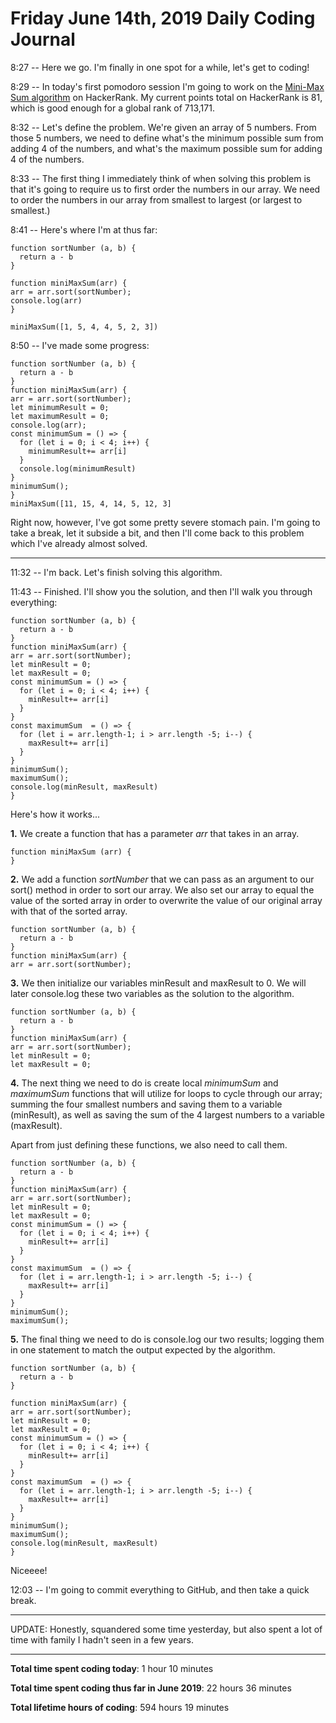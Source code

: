 # Friday June 14th, 2019 Daily Coding Journal

8:27 -- Here we go. I'm finally in one spot for a while, let's get to coding!

8:29 -- In today's first pomodoro session I'm going to work on the [Mini-Max Sum algorithm](https://www.hackerrank.com/challenges/mini-max-sum/problem) on HackerRank. My current points total on HackerRank is 81, which is good enough for a global rank of 713,171.

8:32 -- Let's define the problem. We're given an array of 5 numbers. From those 5 numbers, we need to define what's the minimum possible sum from adding 4 of the numbers, and what's the maximum possible sum for adding 4 of the numbers.

8:33 -- The first thing I immediately think of when solving this problem is that it's going to require us to first order the numbers in our array. We need to order the numbers in our array from smallest to largest (or largest to smallest.)

8:41 -- Here's where I'm at thus far:
```
function sortNumber (a, b) {
  return a - b
}

function miniMaxSum(arr) {
arr = arr.sort(sortNumber);
console.log(arr)
}

miniMaxSum([1, 5, 4, 4, 5, 2, 3])
```

8:50 -- I've made some progress:
```
function sortNumber (a, b) {
  return a - b
}
function miniMaxSum(arr) {
arr = arr.sort(sortNumber);
let minimumResult = 0;
let maximumResult = 0;
console.log(arr);
const minimumSum = () => {
  for (let i = 0; i < 4; i++) {
    minimumResult+= arr[i]
  }
  console.log(minimumResult)
}
minimumSum();
}
miniMaxSum([11, 15, 4, 14, 5, 12, 3]
```
Right now, however, I've got some pretty severe stomach pain. I'm going to take a break, let it subside a bit, and then I'll come back to this problem which I've already almost solved.
___
11:32 -- I'm back. Let's finish solving this algorithm.

11:43 -- Finished. I'll show you the solution, and then I'll walk you through everything:

```
function sortNumber (a, b) {
  return a - b
}
function miniMaxSum(arr) {
arr = arr.sort(sortNumber);
let minResult = 0;
let maxResult = 0;
const minimumSum = () => {
  for (let i = 0; i < 4; i++) {
    minResult+= arr[i]
  }
}
const maximumSum  = () => {
  for (let i = arr.length-1; i > arr.length -5; i--) {
    maxResult+= arr[i]
  }
}
minimumSum();
maximumSum();
console.log(minResult, maxResult)
}
```
Here's how it works...

**1.** We create a function that has a parameter *arr* that takes in an array.
```
function miniMaxSum (arr) {
}
```
**2.** We add a function *sortNumber* that we can pass as an argument to our sort() method in order to sort our array. We also set our array to equal the value of the sorted array in order to overwrite the value of our original array with that of the sorted array.
```
function sortNumber (a, b) {
  return a - b
}
function miniMaxSum(arr) {
arr = arr.sort(sortNumber);
```
**3.** We then initialize our variables minResult and maxResult to 0. We will later console.log these two variables as the solution to the algorithm.
```
function sortNumber (a, b) {
  return a - b
}
function miniMaxSum(arr) {
arr = arr.sort(sortNumber);
let minResult = 0;
let maxResult = 0;
```
**4.** The next thing we need to do is create local *minimumSum* and *maximumSum* functions that will utilize for loops to cycle through our array; summing the four smallest numbers and saving them to a variable (minResult), as well as saving the sum of the 4 largest numbers to a variable (maxResult).

Apart from just defining these functions, we also need to call them.
```
function sortNumber (a, b) {
  return a - b
}
function miniMaxSum(arr) {
arr = arr.sort(sortNumber);
let minResult = 0;
let maxResult = 0;
const minimumSum = () => {
  for (let i = 0; i < 4; i++) {
    minResult+= arr[i]
  }
}
const maximumSum  = () => {
  for (let i = arr.length-1; i > arr.length -5; i--) {
    maxResult+= arr[i]
  }
}
minimumSum();
maximumSum();
```
**5.** The final thing we need to do is console.log our two results; logging them in one statement to match the output expected by the algorithm.
```
function sortNumber (a, b) {
  return a - b
}

function miniMaxSum(arr) {
arr = arr.sort(sortNumber);
let minResult = 0;
let maxResult = 0;
const minimumSum = () => {
  for (let i = 0; i < 4; i++) {
    minResult+= arr[i]
  }
}
const maximumSum  = () => {
  for (let i = arr.length-1; i > arr.length -5; i--) {
    maxResult+= arr[i]
  }
}
minimumSum();
maximumSum();
console.log(minResult, maxResult)
}
```
Niceeee!

12:03 -- I'm going to commit everything to GitHub, and then take a quick break.
___
UPDATE: Honestly, squandered some time yesterday, but also spent a lot of time with family I hadn't seen in a few years.
___
**Total time spent coding today**: 1 hour 10 minutes

**Total time spent coding thus far in June 2019**: 22 hours 36 minutes

**Total lifetime hours of coding**: 594 hours 19 minutes 
